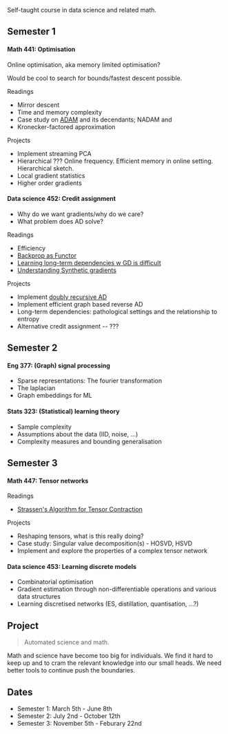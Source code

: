 
Self-taught course in data science and related math.

## Semester 1

#### Math 441: Optimisation

Online optimisation, aka memory limited optimisation?

Would be cool to search for bounds/fastest descent possible.

Readings

* Mirror descent
* Time and memory complexity
* Case study on [ADAM]() and its decendants; NADAM and 
* Kronecker-factored approximation

Projects

* Implement streaming PCA
* Hierarchical ??? Online frequency. Efficient memory in online setting. Hierarchical sketch.
* Local gradient statistics <!-- Why is the necessary? Pathological surfaces that make point estimates useless -->
* Higher order gradients

#### Data science 452: Credit assignment

* Why do we want gradients/why do we care?
* What problem does AD solve? 

Readings

* Efficiency
* [Backprop as Functor](https://arxiv.org/abs/1711.10455)
* [Learning long-term dependencies w GD is difficult](http://www.iro.umontreal.ca/~lisa/pointeurs/ieeetrnn94.pdf)
* [Understanding Synthetic gradients]()

Projects

* Implement [doubly recursive AD](http://dankalman.net/preprints/mmgautodiff.pdf)
* Implement efficient graph based reverse AD
* Long-term dependencies: pathological settings and the relationship to entropy
* Alternative credit assignment -- ???


## Semester 2

#### Eng 377: (Graph) signal processing

* Sparse representations: The fourier transformation
* The laplacian
* Graph embeddings for ML

#### Stats 323: (Statistical) learning theory

* Sample complexity  
* Assumptions about the data (IID, noise, ...)
* Complexity measures and bounding generalisation

## Semester 3

#### Math 447: Tensor networks

Readings

* [Strassen's Algorithm for Tensor Contraction](https://arxiv.org/abs/1704.03092)

Projects

* Reshaping tensors, what is this really doing?
* Case study: Singular value decomposition(s) - HOSVD, HSVD
* Implement and explore the properties of a complex tensor network

#### Data science 453: Learning discrete models

* Combinatorial optimisation
* Gradient estimation through non-differentiable operations and various data structures
* Learning discretised networks (ES, distillation, quantisation, ...?)

## Project

> Automated science and math.

Math and science have become too big for individuals. We find it hard to keep up and to cram the relevant knowledge into our small heads. We need better tools to continue push the boundaries.

## Dates

* Semester 1: March 5th - June 8th
* Semester 2: July 2nd - October 12th
* Semester 3: November 5th - Feburary 22nd
